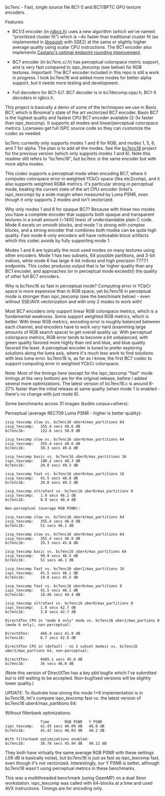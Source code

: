 bc7enc - Fast, single source file BC1-5 and BC7/BPTC GPU texture encoders.

Features:
- BC1/3 encoder (in [rgbcx.h](https://github.com/richgel999/bc7enc/blob/master/rgbcx.h)) uses a new algorithm (which we've named "prioritized cluster fit") which is ~4x faster than traditional cluster fit (as implemented in [libsquish](https://github.com/svn2github/libsquish) with SSE2) at the same or slightly higher average quality using scalar CPU instructions.
The BC1 encoder also implements [Castano's optimal endpoint rounding improvement](https://gist.github.com/castano/c92c7626f288f9e99e158520b14a61cf).

- BC7 encoder (in bc7enc.c/.h) has perceptual colorspace metric support, and is very fast compared to ispc_texcomp (see below) for RGB textures. Important: The BC7 encoder included in this repo is still a work in progress. I took bc7enc16 and added more modes for better alpha support, but it needs more testing and development.

- Full decoders for BC1-5/7. BC7 decoder is in bc7decomp.cpp/.h, BC1-5 decoders in rgbcx.h.

This project is basically a demo of some of the techniques we use in Basis BC7,
which is Binomial's state of the art vectorized BC7 encoder. Basis BC7 is the
highest quality and fastest CPU BC7 encoder available (2-3x faster than
ispc_texcomp). It supports all modes and linear/perceptual colorspace metrics.
Licensees get full ISPC source code so they can customize the codec as needed.

bc7enc currently only supports modes 1 and 6 for RGB, and modes 1, 5, 6, and 7 for alpha. The plan is to add all the modes. See the [bc7enc16](https://github.com/richgel999/bc7enc16) project for the previous version (which only supports modes 1 and 6). Note this readme still refers to "bc7enc16", but bc7enc is the same encoder but with more alpha modes.

This codec supports a perceptual mode when encoding BC7, where it computes colorspace error in
weighted YCbCr space (like etc2comp), and it also supports weighted RGBA
metrics. It's particular strong in perceptual mode, beating the current state of
the art CPU encoder (Intel's ispc_texcomp) by a wide margin when measured by
Luma PSNR, even though it only supports 2 modes and isn't vectorized.

Why only modes 1 and 6 for opaque BC7?
Because with these two modes you have a complete encoder that supports both
opaque and transparent textures in a small amount (~1400 lines) of
understandable plain C code. Mode 6 excels on smooth blocks, and mode 1 is
strong with complex blocks, and a strong encoder that combines both modes can be
quite high quality. Fast mode 6-only encoders will have noticeable block
artifacts which this codec avoids by fully supporting mode 1.

Modes 1 and 6 are typically the most used modes on many textures using other
encoders. Mode 1 has two subsets, 64 possible partitions, and 3-bit indices,
while mode 6 has large 4-bit indices and high precision 7777.1 endpoints. This
codec produces output that is far higher quality than any BC1 encoder, and
approaches (or in perceptual mode exceeds!) the quality of other full BC7
encoders.

Why is bc7enc16 so fast in perceptual mode?
Computing error in YCbCr space is more expensive than in RGB space, yet bc7enc16
in perceptual mode is stronger than ispc_texcomp (see the benchmark below) -
even without SSE/AVX vectorization and with only 2 modes to work with!

Most BC7 encoders only support linear RGB colorspace metrics, which is a
fundamental weakness. Some support weighted RGB metrics, which is better. With
linear RGB metrics, encoding error is roughly balanced between each channel, and
encoders have to work *very* hard (examining large amounts of RGB search space)
to get overall quality up. With perceptual colorspace metrics, RGB error tends
to become a bit unbalanced, with green quality favored more highly than red and
blue, and blue quality favored the least. A perceptual encoder is tuned to
prefer exploring solutions along the luma axis, where it's much less work to find
solutions with less luma error. bc7enc16 is, as far as I know, the first BC7
codec to support computing error in weighted YCbCr colorspace.

Note: Most of the timings here (except for the ispc_texcomp "fast" mode timings at the very bottom)
are for the *original* release, before I added several more optimizations. The latest version of 
bc7enc16.c is around 8-27% faster than the initial release at same quality (when mode 1 is enabled - 
there's no change with just mode 6).

Some benchmarks across 31 images (kodim corpus+others):

Perceptual (average REC709 Luma PSNR - higher is better quality):
```
iscp_texcomp slow vs. bc7enc16 uber4/max_partitions 64
iscp_texcomp:   355.4 secs 48.6 dB
bc7enc16:       122.6 secs 50.0 dB

iscp_texcomp slow vs. bc7enc16 uber0/max_partitions 64
iscp_texcomp:   355.4 secs 48.6 dB
bc7enc16:       38.3 secs 49.6 dB

iscp_texcomp basic vs. bc7enc16 uber0/max_partitions 16
ispc_texcomp:   100.2 secs 48.3 dB
bc7enc16:       20.8 secs 49.3 dB 

iscp_texcomp fast vs. bc7enc16 uber0/max_partitions 16
iscp_texcomp:   41.5 secs 48.0 dB 
bc7enc16:       20.8 secs 49.3 dB

iscp_texcomp ultrafast vs. bc7enc16 uber0/max_partitions 0
iscp_texcomp:   1.9 secs 46.2 dB
bc7enc16:       8.9 secs 48.4 dB 

Non-perceptual (average RGB PSNR):

iscp_texcomp slow vs. bc7enc16 uber4/max_partitions 64
iscp_texcomp:   355.4 secs 46.8 dB 
bc7enc16:       51 secs 46.1 dB

iscp_texcomp slow vs. bc7enc16 uber0/max_partitions 64
iscp_texcomp:   355.4 secs 46.8 dB
bc7enc16:       29.3 secs 45.8 dB

iscp_texcomp basic vs. bc7enc16 uber4/max_partitions 64
iscp_texcomp:   99.9 secs 46.5 dB
bc7enc16:       51 secs 46.1 dB

iscp_texcomp fast vs. bc7enc16 uber1/max_partitions 16
ispc_texcomp:   41.5 secs 46.1 dB
bc7enc16:       19.8 secs 45.5 dB

iscp_texcomp fast vs. bc7enc16 uber0/max_partitions 8
ispc_texcomp:   41.5 secs 46.1 dB
bc7enc16:       10.46 secs 44.4 dB

iscp_texcomp ultrafast vs. bc7enc16 uber0/max_partitions 0
ispc_texcomp:   1.9 secs 42.7 dB 
bc7enc16:       3.8 secs 42.7 dB

DirectXTex CPU in "mode 6 only" mode vs. bc7enc16 uber1/max_partions 0 (mode 6 only), non-perceptual:

DirectXTex:     466.4 secs 41.9 dB 
bc7enc16:       6.7 secs 42.8 dB

DirectXTex CPU in (default - no 3 subset modes) vs. bc7enc16 uber1/max_partions 64, non-perceptual:

DirectXTex:     9485.1 secs 45.6 dB 
bc7enc16:       36 secs 46.0 dB
```
(Note this version of DirectXTex has a key pbit bugfix which I've submitted but
is still waiting to be accepted. Non-bugfixed versions will be slightly lower
quality.)

UPDATE: To illustrate how strong the mode 1+6 implementation is in bc7enc16, let's compare ispc_texcomp 
fast vs. the latest version of bc7enc16 uber4/max_partitions 64:

Without filterbank optimizations:
```
                Time       RGB PSNR   Y PSNR
ispc_texcomp:   41.45 secs 46.09 dB   48.0 dB
bc7enc16:       41.42 secs 46.03 dB   48.2 dB

With filterbank optimizations enabled:
bc7enc16:       38.78 secs 45.94 dB   48.12 dB
```
They both have virtually the same average RGB PSNR with these settings (.06 dB is basically noise), but 
bc7enc16 is just as fast as ispc_texcomp fast, even though it's not vectorized. Interestingly, our Y PSNR is better, 
although bc7enc16 wasn't using perceptual metrics in these benchmarks. 

This was a multithreaded benchmark (using OpenMP) on a dual Xeon workstation.
ispc_texcomp was called with 64-blocks at a time and used AVX instructions.
Timings are for encoding only.
